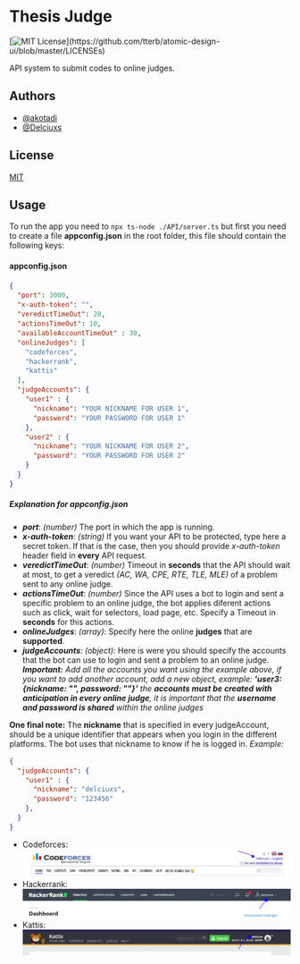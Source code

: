 # Thesis Judge

[![MIT License](https://img.shields.io/apm/l/atomic-design-ui.svg?)](https://github.com/tterb/atomic-design-ui/blob/master/LICENSEs)

API system to submit codes to online judges.

## Authors

- [@akotadi](https://www.github.com/akotadi)
- [@Delciuxs](https://github.com/Delciuxs)

## License

[MIT](https://choosealicense.com/licenses/mit/)

## Usage

To run the app you need to ```npx ts-node ./API/server.ts``` but first you need to create a file **appconfig.json** in the root folder, this file should contain the following keys:

#### appconfig.json

```json
{
  "port": 3000,
  "x-auth-token": "",
  "veredictTimeOut": 20,
  "actionsTimeOut": 10,
  "availableAccountTimeOut" : 30,
  "onlineJudges": [
    "codeforces",
    "hackerrank",
    "kattis"
  ],
  "judgeAccounts": {
    "user1" : {
      "nickname": "YOUR NICKNAME FOR USER 1",
      "password": "YOUR PASSWORD FOR USER 1"
    },
    "user2" : {
      "nickname": "YOUR NICKNAME FOR USER 2",
      "password": "YOUR PASSWORD FOR USER 2"
    }
  }
}
```

##### Explanation for **appconfig.json**

- ***port***: *(number)* The port in which the app is running.
- ***x-auth-token***: *(string)* If you want your API to be protected, type here a secret token. If that is the case, then you should provide *x-auth-token* header field in **every** API request.
- ***veredictTimeOut***: *(number)* Timeout in **seconds** that the API should wait at most, to get a veredict *(AC, WA, CPE, RTE, TLE, MLE)* of a problem sent to any online judge.
- ***actionsTimeOut***: *(number)* Since the API uses a bot to login and sent a specific problem to an online judge, the bot applies diferent actions such as click, wait for selectors, load page, etc. Specify a Timeout in **seconds** for this actions.
- ***onlineJudges***: *(array<strings>)*: Specify here the online **judges** that are **supported**.
- ***judgeAccounts***: *(object<objects>)*: Here is were you should specify the accounts that the bot can use to login and sent a problem to an online judge.  
***Important:*** *Add all the accounts you want using the example above, if you want to add another account, add a new object, example: **'user3: {nickname: "", password: ""}'** the **accounts must be created with anticipation in every online judge**, it is important that the **username and password is shared** within the online judges*

**One final note:**
The **nickname** that is specified in every judgeAccount, should be a unique identifier that appears when you login in the different platforms. The bot uses that nickname to know if he is logged in.
*Example:*
```json
{
  "judgeAccounts": {
    "user1" : {
      "nickname": "delciuxs",
      "password": "123456"
    },
  }
}
```
- Codeforces:
![Codeforces Login](img/codeforcesLogin.PNG)
- Hackerrank:
![Hackerrank Login](img/hackerrankLogin.PNG)
- Kattis:
![Kattis Login](img/kattisLogin.PNG)
